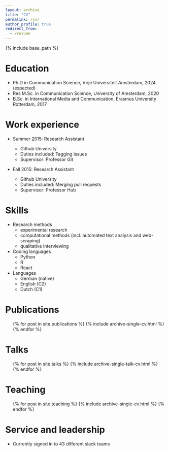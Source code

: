 ```yaml
---
layout: archive
title: "CV"
permalink: /cv/
author_profile: true
redirect_from:
  - /resume
---
```


{% include base_path %}

Education
======
* Ph.D in Communication Science, Vrije Universiteit Amsterdam, 2024 (expected)
* Res M.Sc. in Communication Science, University of Amsterdam, 2020
* B.Sc. in International Media and Communication, Erasmus University Rotterdam, 2017

Work experience
======
* Summer 2015: Research Assistant
  * Github University
  * Duties included: Tagging issues
  * Supervisor: Professor Git

* Fall 2015: Research Assistant
  * Github University
  * Duties included: Merging pull requests
  * Supervisor: Professor Hub
  
Skills
======
* Research methods
  * experimental research
  * computational methods (incl. automated text analysis and web-scraping)
  * qualitative interviewing
* Coding languages
  * Python
  * R
  * React
* Languages
  * German (native)
  * English (C2)
  * Dutch (C1)

Publications
======
  <ul>{% for post in site.publications %}
    {% include archive-single-cv.html %}
  {% endfor %}</ul>
  
Talks
======
  <ul>{% for post in site.talks %}
    {% include archive-single-talk-cv.html %}
  {% endfor %}</ul>
  
Teaching
======
  <ul>{% for post in site.teaching %}
    {% include archive-single-cv.html %}
  {% endfor %}</ul>
  
Service and leadership
======
* Currently signed in to 43 different slack teams
